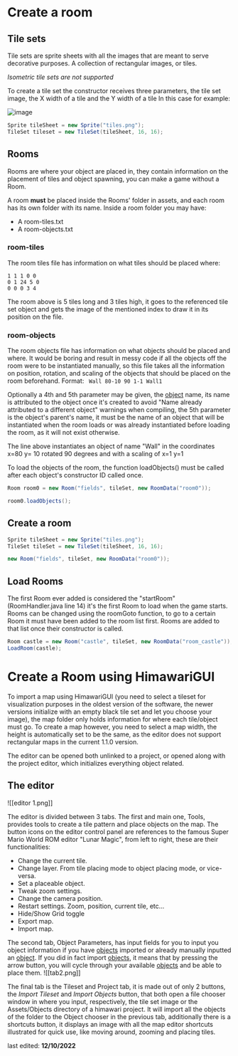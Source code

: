 # Create a room

## Tile sets

Tile sets are sprite sheets with all the images that are meant to serve decorative purposes.
A collection of rectangular images, or tiles.

_Isometric tile sets are not supported_

To create a tile set the constructor receives thre[]()e parameters, the tile set image, the X width of a tile and the Y width of a tile
In this case for example:

![image](tileset.png)
```java
Sprite tileSheet = new Sprite("tiles.png");
TileSet tileset = new TileSet(tileSheet, 16, 16);
```

## Rooms

Rooms are where your object are placed in, they contain information on the placement of tiles and object spawning, you can make a game without a Room.

A room **must** be placed inside the Rooms' folder in assets, and each room has its own folder with its name.
Inside a room folder you may have:
* A room-tiles.txt
* A room-objects.txt

### room-tiles
The room tiles file has information on what tiles should be placed where:
```text
1 1 1 0 0 
0 1 24 5 0 
0 0 0 3 4
```
The room above is 5 tiles long and 3 tiles high, it goes to the referenced tile set object and gets the image of the mentioned index to draw it in its position on the file.

### room-objects
The room objects file has information on what objects should be placed and where. It would be boring and result in messy code if all the objects off the room were to be instantiated manually, so this file takes all the information on position, rotation, and scaling of the objects that should be placed on the room beforehand.
Format: ``` Wall 80-10 90 1-1 Wall1```

Optionally a 4th and 5th parameter may be given, the [object](Objects.md) name, its name is attributed to the object once it's created to avoid "Name already attributed to a different object" warnings when compiling, the 5th parameter is the object's parent's name, it must be the name of an object that will be instantiated when the room loads or was already instantiated before loading the room, as it will not exist otherwise.

The line above instantiates an object of name "Wall" in the coordinates x=80 y= 10 rotated 90 degrees and with a scaling of x=1 y=1

To load the objects of the room, the function loadObjects() must be called after each object's constructor ID called once.
```java
Room room0 = new Room("fields", tileSet, new RoomData("room0"));

room0.loadObjects();
``` 

## Create a room

```java
Sprite tileSheet = new Sprite("tiles.png");
TileSet tileSet = new TileSet(tileSheet, 16, 16);

new Room("fields", tileSet, new RoomData("room0"));
```

## Load Rooms

The first Room ever added is considered the "startRoom" (RoomHandler.java line 14) it's the first Room to load when the game starts. Rooms can be changed using the roomGoto function, to go to a certain Room it must have been added to the room list first. Rooms are added to that list once their  constructor is called. 

```java
Room castle = new Room("castle", tileSet, new RoomData("room_castle"));
LoadRoom(castle);
```

# Create a Room using HimawariGUI
To import a map using HimawariGUI (you need to select a tileset for visualization purposes in the oldest version of the software, the newer versions initialize with an empty black tile set and let you choose your image), the map folder only holds information for where each tile/object must go.
To create a map however, you need to select a map width, the height is automatically set to be the same, as the editor does not support rectangular maps in the current 1.1.0 version.

The editor can be opened both unlinked to a project, or opened along with the project editor, which initializes everything object related.

## The editor

![[editor 1.png]]

The editor is divided between 3 tabs.
The first and main one, Tools, provides tools to create a tile pattern and place objects on the map.
The button icons on the editor control panel are references to the famous Super Mario World ROM editor "Lunar Magic", from left to right, these are their functionalities:
* Change the current tile.
* Change layer. From tile placing mode to object placing mode, or vice-versa.
* Set a placeable object.
* Tweak zoom settings.
* Change the camera position.
* Restart settings. Zoom, position, current tile, etc...
* Hide/Show Grid toggle
* Export map.
* Import map.

The second tab, Object Parameters, has input fields for you to input you object information if you have [objects](Objects.md) imported or already manually inputted an [object](Objects.md). 
If you did in fact import [objects](Objects.md), it means that by pressing the arrow button, you will cycle through your available [objects](Objects.md) and be able to place them.
![[tab2.png]]

The final tab is the Tileset and Project tab, it is made out of only 2 buttons, the _Import Tileset_ and _Import Objects_ button, that both open a file chooser window in where you input, respectively, the tile set image or the Assets/Objects directory of a himawari project. It will import all the objects of the folder to the Object chooser in the previous tab, additionally there is a shortcuts button, it displays an image with all the map editor shortcuts illustrated for quick use, like moving around, zooming and placing tiles.

last edited: **12/10/2022**